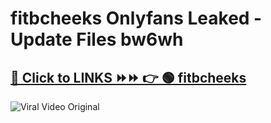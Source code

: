
 # fitbcheeks Onlyfans Leaked - Update Files bw6wh

## <h2><a href="https://clipsfans.com/fitbcheeks&ref=git">🔗 Click to LINKS ⏩⏩ 👉 🟢 fitbcheeks </a></h2>

<a href="https://clipsfans.com/fitbcheeks&ref=git" rel="nofollow" data-target="animated-image.originalLink"><img src="https://i.ibb.co.com/xMMVF88/686577567.gif" alt="Viral Video Original" style="max-width: 100%; display: inline-block;" data-target="animated-image.originalImage"></a>


